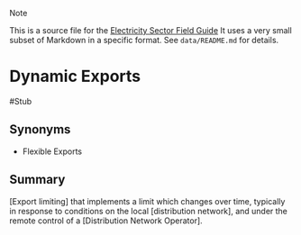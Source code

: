 > [!NOTE] 
> This is a source file for the [Electricity Sector Field Guide](https://grahamlea.github.io/Electricity-Sector-Field-Guide/)
> It uses a very small subset of Markdown in a specific format.
> See `data/README.md` for details.

# Dynamic Exports
#Stub

## Synonyms
- Flexible Exports


## Summary

[Export limiting] that implements a limit which changes over time, typically in response to conditions on
the local [distribution network], and under the remote control of a [Distribution Network Operator].


